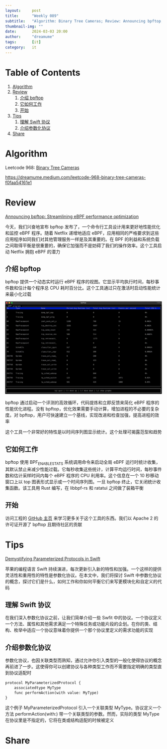 ```yaml
---
layout:     post
title:      "Weekly 089"
subtitle:   "Algorithm: Binary Tree Cameras; Review: Announcing bpftop; Tips: Demystifying Parameterized Protocols in Swift; Share: "
thumbnail-img: ""
date:       2024-03-03 20:00
author:     "dreamume"
tags: 		[it]
category:   it
---
```

<head>
    <script src="https://cdn.mathjax.org/mathjax/latest/MathJax.js?config=TeX-AMS-MML_HTMLorMML" type="text/javascript"></script>
    <script type="text/x-mathjax-config">
        MathJax.Hub.Config({
            tex2jax: {
            skipTags: ['script', 'noscript', 'style', 'textarea', 'pre'],
            inlineMath: [['$','$']]
            }
        });
    </script>
</head>

# Table of Contents

1.  [Algorithm](#org8757156)
2.  [Review](#org1c162af)
    1.  [介绍 bpftop](#org06ee038)
    2.  [它如何工作](#org5e8d36f)
    3.  [开始](#orga8f726b)
3.  [Tips](#orge8631ad)
    1.  [理解 Swift 协议](#orgd3adc19)
    2.  [介绍参数化协议](#org427821d)
4.  [Share](#orge448f16)


<a id="org8757156"></a>

# Algorithm

Leetcode 968: [Binary Tree Cameras](https://leetcode.com/problems/binary-tree-cameras/)

<https://dreamume.medium.com/leetcode-968-binary-tree-cameras-f0faa54161e1>


<a id="org1c162af"></a>

# Review

[Announcing bpftop: Streamlining eBPF performance optimization](https://netflixtechblog.com/announcing-bpftop-streamlining-ebpf-performance-optimization-6a727c1ae2e5)

今天，我们兴奋地宣布 bpftop 发布了，一个命令行工具设计用来更好地性能优化和监控 eBPF 程序。随着 Netflix 递增地适应 eBPF，应用相同的严格要求到这些应用程序如同我们对其他管理服务一样是及其重要的。在 BPF 的利益和系统负载之间取得平衡是很重要的，确保它加强而不是妨碍了我们的操作效率。这个工具启动 Netflix 拥抱 eBPF 的潜力


<a id="org06ee038"></a>

## 介绍 bpftop

bpftop 提供一个动态实时运行 eBPF 程序的视图。它显示平均执行时间，每秒事件数和估计每个程序总 CPU 耗时百分比。这个工具通过只在激活时启动性能统计来最小化过载

![img](../img/bpftop.gif)

bpftop 通过启动一个评测的高效循环，代码提炼和立即反馈来简化 eBPF 程序的性能优化进程。没有 bpftop，优化效果需要手动计算，增加进程的不必要的复杂度。对 bpftop，用户可快速建立一个基线，实现改进和检查加强，提高进程的效率

这个工具一个非常好的特性是以时间序列图显示统计。这个处理可揭露范型和趋势


<a id="org5e8d36f"></a>

## 它如何工作

bpftop 使用 BPF<sub>ENABLE</sub><sub>STATS</sub> 系统调用命令来启动全局 eBPF 运行时统计收集，其默认禁止来减少性能过载。它每秒收集这些统计，计算平均运行时间，每秒事件数和估计采样时间内每个 eBPF 程序的 CPU 利用率。这个信息在一个 10 秒移动窗口上以 top 图表形式显示或一个时间序列图。一旦 bpftop 终止，它关闭统计收集函数。该工具用 Rust 编写，在 libbpf-rs 和 ratatui 之间做了装箱平衡


<a id="orga8f726b"></a>

## 开始

访问工程的 [GitHub 主页](https://github.com/Netflix/bpftop) 来学习更多关于这个工具的东西。我们以 Apache 2 的许可证开源了 bpftop 且期待社区的贡献


<a id="orge8631ad"></a>

# Tips

[Demystifying Parameterized Protocols in Swift](https://medium.com/mobile-app-development-publication/demystifying-parameterized-protocols-in-swift-0b4f744fd19d)

苹果的编程语言 Swift 持续演进，每次更新引入新的特性和加强。一个这样的提供灵活性和重用性的特性是参数化协议。在本文中，我们将探讨 Swift 中参数化协议的概念，探讨它们是什么，如何工作和你如何平衡它们来写更模块化和自定义的代码


<a id="orgd3adc19"></a>

## 理解 Swift 协议

在我们深入参数化协议之前，让我们简单介绍一些 Swfit 中的协议。一个协议定义一个方法、属性和其他需求满足一个特殊任务或功能片段的企划。在你的类、结构、枚举中适应一个协议意味着你提供一个那个协议里定义的需求功能的实现


<a id="org427821d"></a>

## 介绍参数化协议

参数化协议，也因关联类型而熟知，通过允许你引入类型的一般化使得协议的概念再前进了一步。这使得你可以创建协议与各种类型工作而不需要指定明确的类型直到协议适配时

    protocol MyParameterizedProtocol {
        associatedtype MyType
        func performAction(with value: MyType)
    }

这个例子 MyParameterizedProtocol 引入一个关联类型 MyType。协议定义一个方法 performAction(with:) 带一个关联类型的参数。然而，实际的类型 MyType 在协议里是不指定的，它将在类或结构适配的时候被定义


<a id="orge448f16"></a>

# Share

